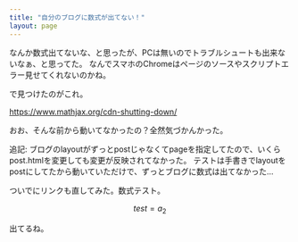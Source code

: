 ```yaml
---
title: "自分のブログに数式が出てない！"
layout: page	
---
```


なんか数式出てないな、と思ったが、PCは無いのでトラブルシュートも出来ないなぁ、と思ってた。
なんでスマホのChromeはページのソースやスクリプトエラー見せてくれないのかね。

で見つけたのがこれ。

https://www.mathjax.org/cdn-shutting-down/

おお、そんな前から動いてなかったの？全然気づかんかった。

追記: ブログのlayoutがずっとpostじゃなくてpageを指定してたので、いくらpost.htmlを変更しても変更が反映されてなかった。
テストは手書きでlayoutをpostにしてたから動いていただけで、ずっとブログに数式は出てなかった…

ついでにリンクも直してみた。数式テスト。

$$ test = a_2 $$

出てるね。


